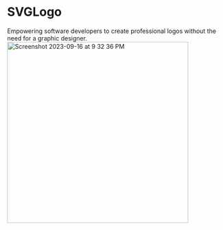 # SVGLogo
 Empowering software developers to create professional logos without the need for a graphic designer.
 <img width="422" alt="Screenshot 2023-09-16 at 9 32 36 PM" src="https://github.com/Donsidious/SVGLogo/assets/137007350/7ea03bc3-b673-4503-aca5-b89fddd698e3">

